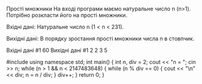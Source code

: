 
Прості множники
На вході програми маємо натуральне число n (n>1). Потрібно розкласти його на прості множники.

Вхідні дані:
Натуральне число n (1 < n < 231).

Вихідні дані:
В порядку зростання прості множники числа n в стовпчик.

Вхідні дані #1 
60
Вихідні дані #1 
2
2
3
5


#include <iostream>
using namespace std;
int main()
{
  int n, div = 2;
  cout << "n = ";
  cin >> n;
  while (n > 1 && n < 2147483648)
  {
    while (n % div == 0)
    {
      cout << "\n" << div;
      n = n / div;
    }
    div++;
  }
  return 0;
}
